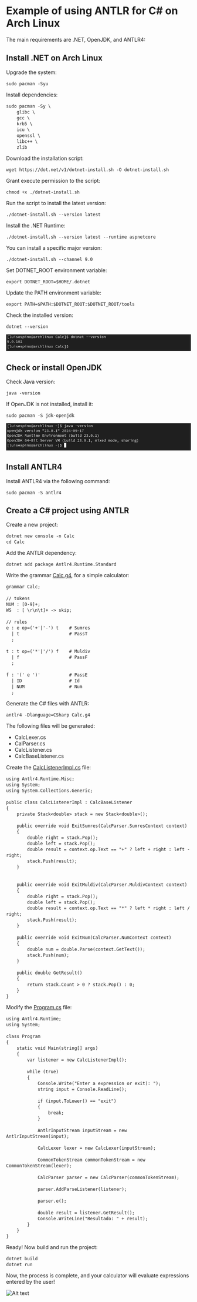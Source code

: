 # Example of using ANTLR for C# on Arch Linux

The main requirements are .NET, OpenJDK, and ANTLR4:

## Install .NET on Arch Linux

Upgrade the system:

```
sudo pacman -Syu
```

Install dependencies:

```
sudo pacman -Sy \
    glibc \
    gcc \
    krb5 \
    icu \
    openssl \
    libc++ \
    zlib
```

Download the installation script:

```
wget https://dot.net/v1/dotnet-install.sh -O dotnet-install.sh
```

Grant execute permission to the script:

```
chmod +x ./dotnet-install.sh
```

Run the script to install the latest version:
```
./dotnet-install.sh --version latest
```

Install the .NET Runtime:
```
./dotnet-install.sh --version latest --runtime aspnetcore
```

You can install a specific major version:
```
./dotnet-install.sh --channel 9.0
```

Set DOTNET_ROOT environment variable:
```
export DOTNET_ROOT=$HOME/.dotnet
```

Update the PATH environment variable:
```
export PATH=$PATH:$DOTNET_ROOT:$DOTNET_ROOT/tools
```

Check the installed version:
```
dotnet --version
```

![Alt text](https://github.com/luisespino/compilers/blob/main/antlr-csharp/01-calc/screen1.png?raw=true "version")

## Check or install OpenJDK


Check Java version:

```
java -version
```

If OpenJDK is not installed, install it:
```
sudo pacman -S jdk-openjdk
```

![Alt text](https://github.com/luisespino/compilers/blob/main/antlr-csharp/01-calc/screen2.png?raw=true "version")


## Install ANTLR4

Install ANTLR4 via the following command:
```
sudo pacman -S antlr4
```
## Create a C# project using ANTLR

Create a new project:
```
dotnet new console -n Calc
cd Calc
```
Add the ANTLR dependency:
```
dotnet add package Antlr4.Runtime.Standard
```
Write the grammar [Calc.g4](https://github.com/luisespino/compilers/blob/main/antlr-csharp/01-calc/Calc.g4), for a simple calculator:
```
grammar Calc;

// tokens
NUM : [0-9]+;
WS  : [ \r\n\t]+ -> skip;

// rules
e : e op=('+'|'-') t    # Sumres
  | t                   # PassT
  ;

t : t op=('*'|'/') f    # Muldiv
  | f                   # PassF
  ;

f : '(' e ')'           # PassE
  | ID                  # Id 
  | NUM                 # Num
  ;

```

Generate the C# files with ANTLR:
```
antlr4 -Dlanguage=CSharp Calc.g4
```

The following files will be generated:
- CalcLexer.cs
- CalParser.cs
- CalcListener.cs
- CalcBaseListener.cs

Create the [CalcListenerImpl.cs](https://github.com/luisespino/compilers/blob/main/antlr-csharp/01-calc/CalcListenerImpl.cs) file:
```
using Antlr4.Runtime.Misc;
using System;
using System.Collections.Generic;

public class CalcListenerImpl : CalcBaseListener
{
    private Stack<double> stack = new Stack<double>();

    public override void ExitSumres(CalcParser.SumresContext context)
    {
        double right = stack.Pop();
        double left = stack.Pop();
        double result = context.op.Text == "+" ? left + right : left - right;
        stack.Push(result);
    }


    public override void ExitMuldiv(CalcParser.MuldivContext context)
    {
        double right = stack.Pop();
        double left = stack.Pop();
        double result = context.op.Text == "*" ? left * right : left / right;
        stack.Push(result);
    }

    public override void ExitNum(CalcParser.NumContext context)
    {
        double num = double.Parse(context.GetText());
        stack.Push(num);
    }

    public double GetResult()
    {
        return stack.Count > 0 ? stack.Pop() : 0;
    }
}
```

Modify the [Program.cs](https://github.com/luisespino/compilers/blob/main/antlr-csharp/01-calc/Program.cs) file:
```
using Antlr4.Runtime;
using System;

class Program
{
    static void Main(string[] args)
    {
        var listener = new CalcListenerImpl();

        while (true)
        {
            Console.Write("Enter a expression or exit): ");
            string input = Console.ReadLine();

            if (input.ToLower() == "exit")
            {
                break;
            }

            AntlrInputStream inputStream = new AntlrInputStream(input);

            CalcLexer lexer = new CalcLexer(inputStream);

            CommonTokenStream commonTokenStream = new CommonTokenStream(lexer);

            CalcParser parser = new CalcParser(commonTokenStream);

            parser.AddParseListener(listener);

            parser.e(); 
            
            double result = listener.GetResult();
            Console.WriteLine("Resultado: " + result);
        }
    }
}
```

Ready! Now build and run the project:
```
dotnet build
dotnet run
````
Now, the process is complete, and your calculator will evaluate expressions entered by the user!

![Alt text](https://github.com/luisespino/compilers/blob/main/antlr-csharp/01-calc/screen3.png?raw=true "version")
